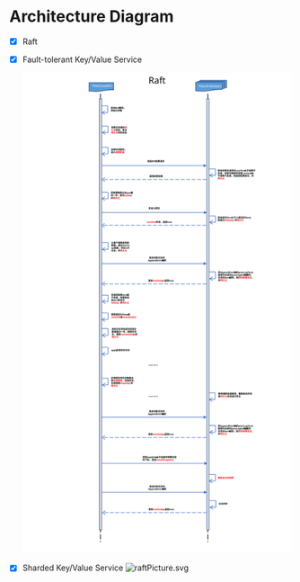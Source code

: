 # Architecture Diagram

- [x] Raft
  
- [x] Fault-tolerant Key/Value Service
  <div align="center">
    <img src="image_readme/raftPicture.svg">
  </div>
- [x] Sharded Key/Value Service
  ![raftPicture.svg](https://github.com/Scostifile/lab/blob/feature/acheiveShardKV/image_readme/raftPicture.svg)